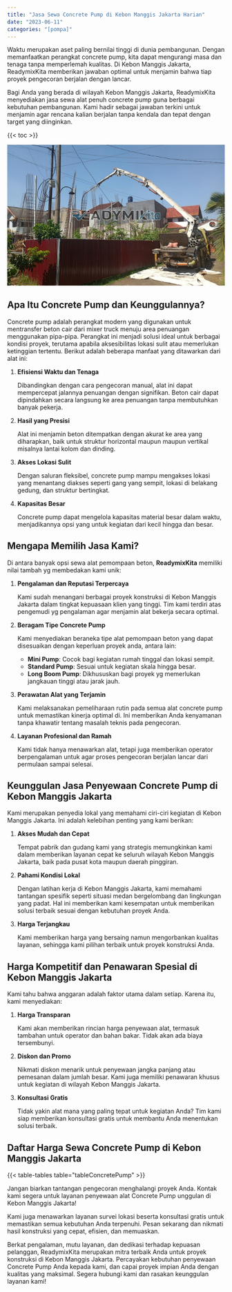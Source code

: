 ```yaml
---
title: "Jasa Sewa Concrete Pump di Kebon Manggis Jakarta Harian"
date: "2023-06-11"
categories: "[pompa]"
---
```


Waktu merupakan aset paling bernilai tinggi di dunia pembangunan. Dengan memanfaatkan perangkat concrete pump, kita dapat mengurangi masa dan tenaga tanpa memperlemah kualitas. Di Kebon Manggis Jakarta, ReadymixKita memberikan jawaban optimal untuk menjamin bahwa tiap proyek pengecoran berjalan dengan lancar.

Bagi Anda yang berada di wilayah Kebon Manggis Jakarta, ReadymixKita menyediakan jasa sewa alat penuh concrete pump guna berbagai kebutuhan pembangunan. Kami hadir sebagai jawaban terkini untuk menjamin agar rencana kalian berjalan tanpa kendala dan tepat dengan target yang diinginkan.

{{< toc >}}

![Jasa Sewa Concrete Pump di Kebon Manggis Jakarta Harian](/images/pompa/sewa-pompa-24.jpg)

## Apa Itu Concrete Pump dan Keunggulannya?

Concrete pump adalah perangkat modern yang digunakan untuk mentransfer beton cair dari mixer truck menuju area penuangan menggunakan pipa-pipa. Perangkat ini menjadi solusi ideal untuk berbagai kondisi proyek, terutama apabila aksesibilitas lokasi sulit atau memerlukan ketinggian tertentu. Berikut adalah beberapa manfaat yang ditawarkan dari alat ini:

1. **Efisiensi Waktu dan Tenaga**

   Dibandingkan dengan cara pengecoran manual, alat ini dapat mempercepat jalannya penuangan dengan signifikan. Beton cair dapat dipindahkan secara langsung ke area penuangan tanpa membutuhkan banyak pekerja.

2. **Hasil yang Presisi**

   Alat ini menjamin beton ditempatkan dengan akurat ke area yang diharapkan, baik untuk struktur horizontal maupun maupun vertikal misalnya lantai kolom dan dinding.

3. **Akses Lokasi Sulit**

   Dengan saluran fleksibel, concrete pump mampu mengakses lokasi yang menantang diakses seperti gang yang sempit, lokasi di belakang gedung, dan struktur bertingkat.

4. **Kapasitas Besar**

   Concrete pump dapat mengelola kapasitas material besar dalam waktu, menjadikannya opsi yang untuk kegiatan dari kecil hingga dan besar.

## Mengapa Memilih Jasa Kami?

Di antara banyak opsi sewa alat pemompaan beton, **ReadymixKita** memiliki nilai tambah yg membedakan kami unik:

1. **Pengalaman dan Reputasi Terpercaya**

   Kami sudah menangani berbagai proyek konstruksi di Kebon Manggis Jakarta dalam tingkat kepuasaan klien yang tinggi. Tim kami terdiri atas pengemudi yg pengalaman agar menjamin alat bekerja secara optimal.

2. **Beragam Tipe Concrete Pump**

   Kami menyediakan beraneka tipe alat pemompaan beton yang dapat disesuaikan dengan keperluan proyek anda, antara lain:
   - **Mini Pump**: Cocok bagi kegiatan rumah tinggal dan lokasi sempit.
   - **Standard Pump**: Sesuai untuk kegiatan skala hingga besar.
   - **Long Boom Pump**: Dikhususkan bagi proyek yg memerlukan jangkauan tinggi atau jarak jauh.

3. **Perawatan Alat yang Terjamin**

   Kami melaksanakan pemeliharaan rutin pada semua alat concrete pump untuk memastikan kinerja optimal di. Ini memberikan Anda kenyamanan tanpa khawatir tentang masalah teknis pada pengecoran.

4. **Layanan Profesional dan Ramah**

   Kami tidak hanya menawarkan alat, tetapi juga memberikan operator berpengalaman untuk agar proses pengecoran berjalan lancar dari permulaan sampai selesai.

## Keunggulan Jasa Penyewaan Concrete Pump di Kebon Manggis Jakarta

Kami merupakan penyedia lokal yang memahami ciri-ciri kegiatan di Kebon Manggis Jakarta. Ini adalah kelebihan penting yang kami berikan:

1. **Akses Mudah dan Cepat**

   Tempat pabrik dan gudang kami yang strategis memungkinkan kami dalam memberikan layanan cepat ke seluruh wilayah Kebon Manggis Jakarta, baik pada pusat kota maupun daerah pinggiran.

2. **Pahami Kondisi Lokal**

   Dengan latihan kerja di Kebon Manggis Jakarta, kami memahami tantangan spesifik seperti situasi medan bergelombang dan lingkungan yang padat. Hal ini memberikan kami kesempatan untuk memberikan solusi terbaik sesuai dengan kebutuhan proyek Anda.

3. **Harga Terjangkau**

   Kami memberikan harga yang bersaing namun mengorbankan kualitas layanan, sehingga kami pilihan terbaik untuk proyek konstruksi Anda.

## Harga Kompetitif dan Penawaran Spesial di Kebon Manggis Jakarta

Kami tahu bahwa anggaran adalah faktor utama dalam setiap. Karena itu, kami menyediakan:

1. **Harga Transparan**

   Kami akan memberikan rincian harga penyewaan alat, termasuk tambahan untuk operator dan bahan bakar. Tidak akan ada biaya tersembunyi.

2. **Diskon dan Promo**

   Nikmati diskon menarik untuk penyewaan jangka panjang atau pemesanan dalam jumlah besar. Kami juga memiliki penawaran khusus untuk kegiatan di wilayah Kebon Manggis Jakarta.

3. **Konsultasi Gratis**

   Tidak yakin alat mana yang paling tepat untuk kegiatan Anda? Tim kami siap memberikan konsultasi gratis untuk membantu Anda menentukan solusi terbaik.

## Daftar Harga Sewa Concrete Pump di Kebon Manggis Jakarta

{{< table-tables table="tableConcretePump" >}}

Jangan biarkan tantangan pengecoran menghalangi proyek Anda. Kontak kami segera untuk layanan penyewaan alat Concrete Pump unggulan di Kebon Manggis Jakarta!

Kami juga menawarkan layanan survei lokasi beserta konsultasi gratis untuk memastikan semua kebutuhan Anda terpenuhi. Pesan sekarang dan nikmati hasil konstruksi yang cepat, efisien, dan memuaskan.

Berkat pengalaman, mutu layanan, dan dedikasi terhadap kepuasan pelanggan, ReadymixKita merupakan mitra terbaik Anda untuk proyek konstruksi di Kebon Manggis Jakarta. Percayakan kebutuhan penyewaan Concrete Pump Anda kepada kami, dan capai proyek impian Anda dengan kualitas yang maksimal. Segera hubungi kami dan rasakan keunggulan layanan kami!